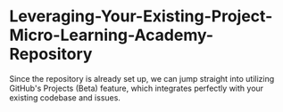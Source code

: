 # Leveraging-Your-Existing-Project-Micro-Learning-Academy-Repository
Since the repository is already set up, we can jump straight into utilizing GitHub's Projects (Beta) feature, which integrates perfectly with your existing codebase and issues.
